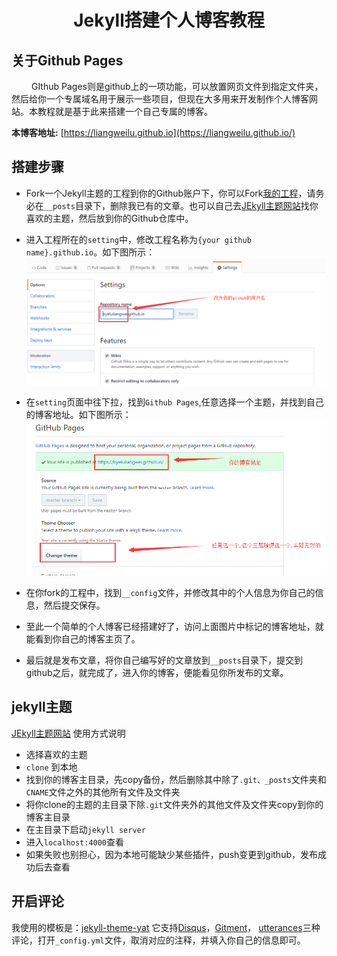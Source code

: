 
# <center>Jekyll搭建个人博客教程<center>  

## 关于Github Pages
&emsp;&emsp; GIthub Pages则是github上的一项功能，可以放置网页文件到指定文件夹，然后给你一个专属域名用于展示一些项目，但现在大多用来开发制作个人博客网站。本教程就是基于此来搭建一个自己专属的博客。  

__本博客地址:__ [https://liangweilu.github.io](https://liangweilu.github.io/)

## 搭建步骤  

- Fork一个Jekyll主题的工程到你的Github账户下，你可以Fork[我的工程](https://github.com/byeluliangwei/byeluliangwei.github.io)，请务必在`__posts`目录下，删除我已有的文章。也可以自己去[JEkyll主题网站](http://jekyllthemes.org)找你喜欢的主题，然后放到你的Github仓库中。  

- 进入工程所在的`setting`中，修改工程名称为`{your github name}.github.io`。如下图所示：![](/images/readme/step1.png)

- 在`setting`页面中往下拉，找到`Github Pages`,任意选择一个主题，并找到自己的博客地址。如下图所示：![](/images/readme/step2.png)

- 在你fork的工程中，找到`__config`文件，并修改其中的个人信息为你自己的信息，然后提交保存。

- 至此一个简单的个人博客已经搭建好了，访问上面图片中标记的博客地址，就能看到你自己的博客主页了。  

- 最后就是发布文章，将你自己编写好的文章放到`__posts`目录下，提交到github之后，就完成了，进入你的博客，便能看见你所发布的文章。

## jekyll主题

[JEkyll主题网站](http://jekyllthemes.org) 使用方式说明
- 选择喜欢的主题
- `clone` 到本地
- 找到你的博客主目录，先copy备份，然后删除其中除了`.git、_posts`文件夹和`CNAME`文件之外的其他所有文件及文件夹
- 将你clone的主题的主目录下除`.git`文件夹外的其他文件及文件夹copy到你的博客主目录
- 在主目录下启动`jekyll server`
- 进入`localhost:4000`查看
- 如果失败也别担心，因为本地可能缺少某些插件，push变更到github，发布成功后去查看  

## 开启评论
我使用的模板是：[jekyll-theme-yat]() 它支持[Disqus](https://disqus.com/)，[Gitment](https://github.com/imsun/gitment)，
[utterances](https://utteranc.es/)三种评论，打开`_config.yml`文件，取消对应的注释，并填入你自己的信息即可。
